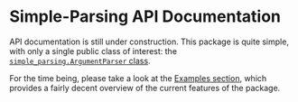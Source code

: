 # Simple-Parsing API Documentation

API documentation is still under construction.
This package is quite simple, with only a single public class of interest: the [`simple_parsing.ArgumentParser` class](https://github.com/lebrice/SimpleParsing/blob/d651d788360636d09c9d3857d5caa2b056414fd6/simple_parsing/parsing.py#L44).

For the time being, please take a look at the [Examples section](https://github.com/lebrice/SimpleParsing/tree/master/examples), which provides a fairly decent overview of the current features of the package.

